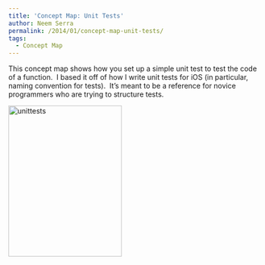 ```yaml
---
title: 'Concept Map: Unit Tests'
author: Neem Serra
permalink: /2014/01/concept-map-unit-tests/
tags:
  - Concept Map
---
```

This concept map shows how you set up a simple unit test to test the code of a function.  I based it off of how I write unit tests for iOS (in particular, naming convention for tests).  It&#8217;s meant to be a reference for novice programmers who are trying to structure tests.

[<img class="alignnone size-medium wp-image-5700" alt="unittests" src="http://teaching.software-carpentry.org/wp-content/uploads/2014/01/unittests-e1390883514130-225x300.jpg" width="225" height="300" />][1]

 [1]: http://teaching.software-carpentry.org/wp-content/uploads/2014/01/unittests-e1390883514130.jpg
